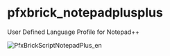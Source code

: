 # pfxbrick_notepadplusplus
User Defined Language Profile
for Notepad++

![PfxBrickScriptNotepadPlus_en](https://user-images.githubusercontent.com/67225971/97120910-e5632280-171a-11eb-8766-2b9dbc11baf1.PNG)
